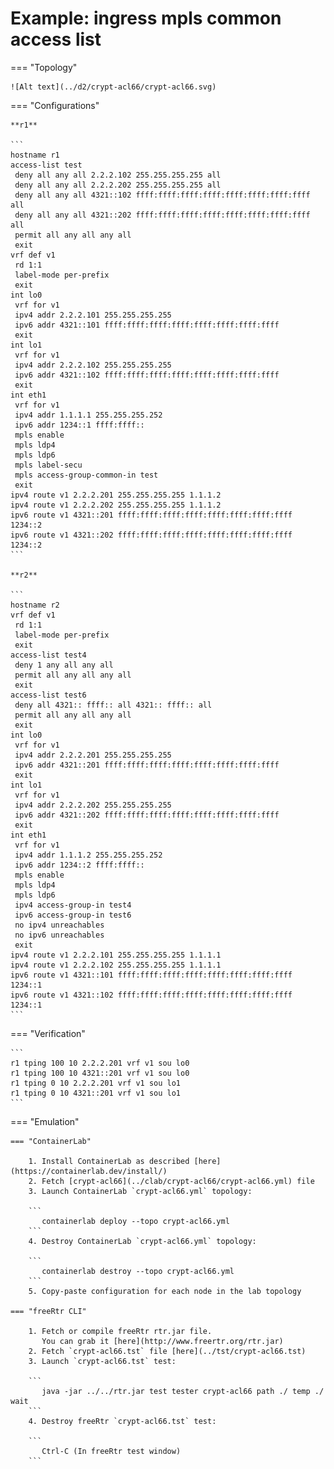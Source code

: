 # Example: ingress mpls common access list

=== "Topology"

    ![Alt text](../d2/crypt-acl66/crypt-acl66.svg)

=== "Configurations"

    **r1**

    ```
    hostname r1
    access-list test
     deny all any all 2.2.2.102 255.255.255.255 all
     deny all any all 2.2.2.202 255.255.255.255 all
     deny all any all 4321::102 ffff:ffff:ffff:ffff:ffff:ffff:ffff:ffff all
     deny all any all 4321::202 ffff:ffff:ffff:ffff:ffff:ffff:ffff:ffff all
     permit all any all any all
     exit
    vrf def v1
     rd 1:1
     label-mode per-prefix
     exit
    int lo0
     vrf for v1
     ipv4 addr 2.2.2.101 255.255.255.255
     ipv6 addr 4321::101 ffff:ffff:ffff:ffff:ffff:ffff:ffff:ffff
     exit
    int lo1
     vrf for v1
     ipv4 addr 2.2.2.102 255.255.255.255
     ipv6 addr 4321::102 ffff:ffff:ffff:ffff:ffff:ffff:ffff:ffff
     exit
    int eth1
     vrf for v1
     ipv4 addr 1.1.1.1 255.255.255.252
     ipv6 addr 1234::1 ffff:ffff::
     mpls enable
     mpls ldp4
     mpls ldp6
     mpls label-secu
     mpls access-group-common-in test
     exit
    ipv4 route v1 2.2.2.201 255.255.255.255 1.1.1.2
    ipv4 route v1 2.2.2.202 255.255.255.255 1.1.1.2
    ipv6 route v1 4321::201 ffff:ffff:ffff:ffff:ffff:ffff:ffff:ffff 1234::2
    ipv6 route v1 4321::202 ffff:ffff:ffff:ffff:ffff:ffff:ffff:ffff 1234::2
    ```

    **r2**

    ```
    hostname r2
    vrf def v1
     rd 1:1
     label-mode per-prefix
     exit
    access-list test4
     deny 1 any all any all
     permit all any all any all
     exit
    access-list test6
     deny all 4321:: ffff:: all 4321:: ffff:: all
     permit all any all any all
     exit
    int lo0
     vrf for v1
     ipv4 addr 2.2.2.201 255.255.255.255
     ipv6 addr 4321::201 ffff:ffff:ffff:ffff:ffff:ffff:ffff:ffff
     exit
    int lo1
     vrf for v1
     ipv4 addr 2.2.2.202 255.255.255.255
     ipv6 addr 4321::202 ffff:ffff:ffff:ffff:ffff:ffff:ffff:ffff
     exit
    int eth1
     vrf for v1
     ipv4 addr 1.1.1.2 255.255.255.252
     ipv6 addr 1234::2 ffff:ffff::
     mpls enable
     mpls ldp4
     mpls ldp6
     ipv4 access-group-in test4
     ipv6 access-group-in test6
     no ipv4 unreachables
     no ipv6 unreachables
     exit
    ipv4 route v1 2.2.2.101 255.255.255.255 1.1.1.1
    ipv4 route v1 2.2.2.102 255.255.255.255 1.1.1.1
    ipv6 route v1 4321::101 ffff:ffff:ffff:ffff:ffff:ffff:ffff:ffff 1234::1
    ipv6 route v1 4321::102 ffff:ffff:ffff:ffff:ffff:ffff:ffff:ffff 1234::1
    ```

=== "Verification"

    ```
    r1 tping 100 10 2.2.2.201 vrf v1 sou lo0
    r1 tping 100 10 4321::201 vrf v1 sou lo0
    r1 tping 0 10 2.2.2.201 vrf v1 sou lo1
    r1 tping 0 10 4321::201 vrf v1 sou lo1
    ```

=== "Emulation"

    === "ContainerLab"

        1. Install ContainerLab as described [here](https://containerlab.dev/install/)  
        2. Fetch [crypt-acl66](../clab/crypt-acl66/crypt-acl66.yml) file  
        3. Launch ContainerLab `crypt-acl66.yml` topology:  

        ```
           containerlab deploy --topo crypt-acl66.yml  
        ```
        4. Destroy ContainerLab `crypt-acl66.yml` topology:  

        ```
           containerlab destroy --topo crypt-acl66.yml  
        ```
        5. Copy-paste configuration for each node in the lab topology

    === "freeRtr CLI"

        1. Fetch or compile freeRtr rtr.jar file.  
           You can grab it [here](http://www.freertr.org/rtr.jar)  
        2. Fetch `crypt-acl66.tst` file [here](../tst/crypt-acl66.tst)  
        3. Launch `crypt-acl66.tst` test:  

        ```
           java -jar ../../rtr.jar test tester crypt-acl66 path ./ temp ./ wait
        ```
        4. Destroy freeRtr `crypt-acl66.tst` test:  

        ```
           Ctrl-C (In freeRtr test window)
        ```


